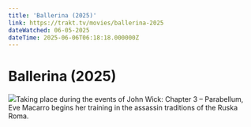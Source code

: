 ```yaml
---
title: 'Ballerina (2025)' 
link: https://trakt.tv/movies/ballerina-2025
dateWatched: 06-05-2025
dateTime: 2025-06-06T06:18:18.000000Z
---
```

# Ballerina (2025)

![](https://walter-r2.trakt.tv/images/movies/000/392/717/fanarts/thumb/8354a207ce.jpg)Taking place during the events of John Wick: Chapter 3 – Parabellum, Eve Macarro begins her training in the assassin traditions of the Ruska Roma.